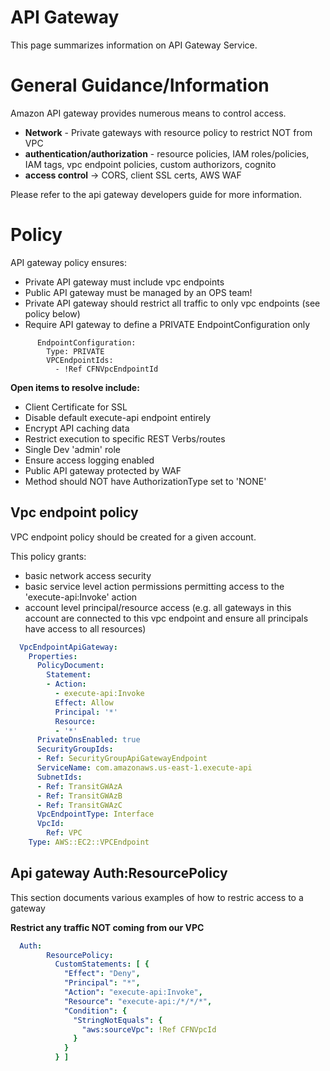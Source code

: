 # API Gateway
This page summarizes information on API Gateway Service.

# General Guidance/Information
Amazon API gateway provides numerous means to control access.

* **Network** - Private gateways with resource policy to restrict NOT from VPC
* **authentication/authorization** - resource policies, IAM roles/policies, IAM tags, vpc endpoint policies, custom authorizors, cognito
* **access control** -> CORS, client SSL certs, AWS WAF

Please refer to the api gateway developers guide for more information.

# Policy
API gateway policy ensures:
* Private API gateway must include vpc endpoints
* Public API gateway must be managed by an OPS team!
* Private API gateway should restrict all traffic to only vpc endpoints (see policy below)
* Require API gateway to define a PRIVATE EndpointConfiguration only
```
      EndpointConfiguration:
        Type: PRIVATE
        VPCEndpointIds:
          - !Ref CFNVpcEndpointId
```

**Open items to resolve include:** 
* Client Certificate for SSL 
* Disable default execute-api endpoint entirely
* Encrypt API caching data
* Restrict execution to specific REST Verbs/routes
* Single Dev 'admin' role
* Ensure access logging enabled
* Public API gateway protected by WAF
* Method should NOT have AuthorizationType set to 'NONE'


## Vpc endpoint policy
VPC endpoint policy should be created for a given account. 

This policy grants:
* basic network access security
* basic service level action permissions permitting access to the 'execute-api:Invoke' action
* account level principal/resource access (e.g. all gateways in this account are connected to this vpc endpoint and ensure all principals have access to all resources)

```YAML
  VpcEndpointApiGateway:
    Properties:
      PolicyDocument:
        Statement:
        - Action:
          - execute-api:Invoke
          Effect: Allow
          Principal: '*'
          Resource:
          - '*'
      PrivateDnsEnabled: true
      SecurityGroupIds:
      - Ref: SecurityGroupApiGatewayEndpoint
      ServiceName: com.amazonaws.us-east-1.execute-api
      SubnetIds:
      - Ref: TransitGWAzA
      - Ref: TransitGWAzB
      - Ref: TransitGWAzC
      VpcEndpointType: Interface
      VpcId:
        Ref: VPC
    Type: AWS::EC2::VPCEndpoint
```


## Api gateway Auth:ResourcePolicy
This section documents various examples of how to restric access to a gateway


**Restrict any traffic NOT coming from our VPC**
```yaml
  Auth:
        ResourcePolicy:
          CustomStatements: [ {
            "Effect": "Deny",
            "Principal": "*",
            "Action": "execute-api:Invoke",
            "Resource": "execute-api:/*/*/*",
            "Condition": {
              "StringNotEquals": {
                "aws:sourceVpc": !Ref CFNVpcId
              }
            }
          } ]
```